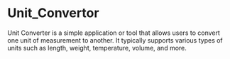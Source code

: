 # Unit_Convertor
Unit Converter is a simple application or tool that allows users to convert one unit of measurement to another. It typically supports various types of units such as length, weight, temperature, volume, and more.
